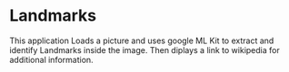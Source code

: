 # Landmarks
This application Loads a picture and uses google ML Kit to extract and identify Landmarks inside the image.
Then diplays a link to wikipedia for additional information.
